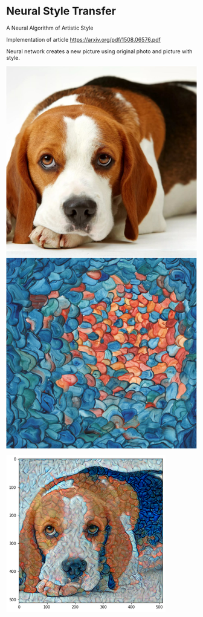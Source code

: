 # Neural Style Transfer
A Neural Algorithm of Artistic Style

Implementation of article https://arxiv.org/pdf/1508.06576.pdf

Neural network creates a new picture using original photo and picture with style.

![img](foto_dog.png) ![img](point.png)

![img](paint_dog.png)
